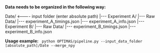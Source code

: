 


**Data needs to be organized in the following way:**

Date/                                     <---- input folder (enter absolute path)
  |--- Experiment A/
            |--- Raw Data/
            |--- experiment_A_timings.json
            |--- experiment_A_info.json
  |--- Experiment B/
            |--- Raw Data/
            |--- experiment_B_timings.json
            |--- experiment_B_info.json




**Usage example:**
` python OPTIMAS/pipeline.py --input_data_folder [absolute_path]/Date --merge_npy`

